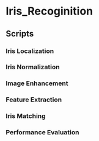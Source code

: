# Iris_Recoginition

## Scripts
### Iris Localization


### Iris Normalization


### Image Enhancement


### Feature Extraction

### Iris Matching


### Performance Evaluation 